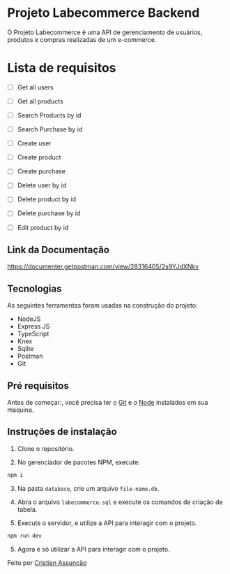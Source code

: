# Projeto Labecommerce Backend

O Projeto Labecommerce é uma API de gerenciamento de usuários, produtos e compras realizadas de um e-commerce.


# Lista de requisitos

- [ ] Get all users
- [ ] Get all products
- [ ] Search Products by id
- [ ] Search Purchase by id
- [ ] Create user
- [ ] Create product
- [ ] Create purchase
- [ ] Delete user by id
- [ ] Delete product by id
- [ ] Delete purchase by id
- [ ] Edit product by id


## Link da Documentação

https://documenter.getpostman.com/view/28316405/2s9YJdXNkv


## Tecnologias

As seguintes ferramentas foram usadas na construção do projeto:

- NodeJS
- Express JS
- TypeScript
- Knex
- Sqlite
- Postman
- Git


## Pré requisitos

Antes de começar:, você precisa ter o [Git](https://git-scm.com) e o [Node](https://nodejs.org/en/) instalados em sua maquina.


## Instruções de instalação

1. Clone o repositório.

2. No gerenciador de pacotes NPM, execute:

```sh
npm i
```

3. Na pasta `database`, crie um arquivo `file-name.db`.

4. Abra o arquivo `labecommerce.sql` e execute os comandos de criação de tabela.

5. Execute o servidor, e utilize a API para interagir com o projeto.

```sh
npm run dev
```

5. Agora é só utilizar a API para interagir com o projeto.


Feito por <a href="https://github.com/Cristian91Assuncao" target="_blank">Cristian Assunção</a>
